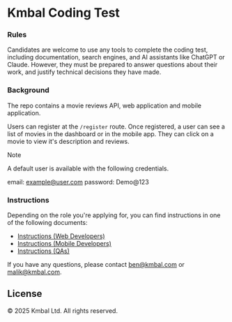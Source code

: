 # Kmbal Coding Test

### Rules

Candidates are welcome to use any tools to complete the coding test, including
documentation, search engines, and AI assistants like ChatGPT or Claude. However,
they must be prepared to answer questions about their work, and justify technical
decisions they have made.

### Background

The repo contains a movie reviews API, web application and mobile application.

Users can register at the `/register` route. Once registered, a user can see a
list of movies in the dashboard or in the mobile app. They can click on a movie
to view it's description and reviews.

> [!NOTE]
> A default user is available with the following credentials.
>
> email: example@user.com
> password: Demo@123

### Instructions

Depending on the role you're applying for, you can find instructions in one of
the following documents:

- [Instructions (Web Developers)](./docs/instructions/WEB_DEVELPERS.md)
- [Instructions (Mobile Developers)](./docs/instructions/MOBILE_DEVELPERS.md)
- [Instructions (QAs)](./docs/instructions/QA.md)

If you have any questions, please contact ben@kmbal.com or malik@kmbal.com.

## License

© 2025 Kmbal Ltd. All rights reserved.
